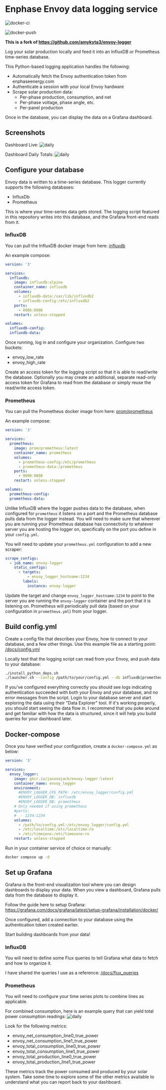 # Enphase Envoy data logging service

![docker-ci](https://github.com/jasonajack/envoy-logger/actions/workflows/docker-build-ci.yml/badge.svg)

![docker-push](https://github.com/jasonajack/envoy-logger/actions/workflows/build-and-push.yml/badge.svg)

**This is a fork of https://github.com/amykyta3/envoy-logger**

Log your solar production locally and feed it into an InfluxDB or Prometheus time-series database.

This Python-based logging application handles the following:

- Automatically fetch the Envoy authentication token from enphaseenergy.com
- Authenticate a session with your local Envoy hardware
- Scrape solar production data:
  - Per-phase production, consumption, and net
  - Per-phase voltage, phase angle, etc.
  - Per-panel production

Once in the database, you can display the data on a Grafana dashboard.

## Screenshots

Dashboard Live:
![daily](docs/dashboard-live.png)

Dashboard Daily Totals:
![daily](docs/dashboard-daily-totals.png)

## Configure your database

Envoy data is written to a time-series database. This logger currently supports the following databases:

- InfluxDb
- Prometheus

This is where your time-series data gets stored. The logging script featured in this repository writes into this database, and the Grafana front-end reads from it.

### InfluxDB

You can pull the InfluxDB docker image from here: [influxdb](https://hub.docker.com/_/influxdb/)

An example compose:

```yaml
version: '3'

services:
  influxdb:
    image: influxdb:alpine
    container_name: influxdb
    volumes:
      - influxdb-data:/var/lib/influxdb2
      - influxdb-config:/etc/influxdb2
    ports:
      - 8086:8086
    restart: unless-stopped

volumes:
  influxdb-config:
  influxdb-data:
```

Once running, log in and configure your organization. Configure two buckets:

- envoy_low_rate
- envoy_high_rate

Create an access token for the logging script so that it is able to read/write the database. Optionally you may create an additional, separate read-only access token for Grafana to read from the database or simply reuse the read/write access token.

### Prometheus

You can pull the Prometheus docker image from here: [prom/prometheus](https://hub.docker.com/r/prom/prometheus/)

An example compose:

```yaml
version: '3'

services:
  prometheus:
    image: prom/prometheus:latest
    container_name: prometheus
    volumes:
      - prometheus-config:/etc/prometheus
      - prometheus-data:/prometheus
    ports:
      - 9090:9090
    restart: unless-stopped

volumes:
  prometheus-config:
  prometheus-data:
```

Unlike InfluxDB where the logger pushes data to the database, when configured for `prometheus` it listens on a port and the Prometheus database pulls data from the logger instead. You will need to make sure that wherever you are running your Prometheus database has connectivity to whatever server you are hosting the logger on, specifically on the port you define in your `config.yml`.

You will need to update your `prometheus.yml` configuration to add a new scraper:

```yaml
scrape_configs:
  - job_name: envoy-logger
    static_configs:
      - targets:
          - envoy_logger_hostname:1234
        labels:
          instance: envoy-logger
```

Update the target and change `envoy_logger_hostname:1234` to point to the server you are running the `envoy-logger` container and the port that it is listening on. Prometheus will periodically pull data (based on your configuration in `prometheus.yml`) from your logger.

## Build config.yml

Create a config file that describes your Envoy, how to connect to your database, and a few other things. Use this example file as a starting point: [/docs/config.yml](/docs/config.yml)

Locally test that the logging script can read from your Envoy, and push data to your database:

```bash
./install_python_deps.sh
./launcher.sh --config /path/to/your/config.yml --db influxdb|prometheus
```

If you've configured everything correctly you should see logs indicating authentication succeeded with both your Envoy and your database, and no error messages from the script. Login to your database server and start exploring the data using their "Data Explorer" tool. If it's working properly, you should start seeing the data flow in. I recommend that you poke around and get familiar with how the data is structured, since it will help you build queries for your dashboard later.

## Docker-compose

Once you have verified your configuration, create a `docker-compose.yml` as below:

```yaml
version: '3'

services:
  envoy_logger:
    image: ghcr.io/jasonajack/envoy-logger:latest
    container_name: envoy_logger
    environment:
      #ENVOY_LOGGER_CFG_PATH: /etc/envoy_logger/config.yml
      #ENVOY_LOGGER_DB: influxdb
      #ENVOY_LOGGER_DB: prometheus
    # Only needed if using prometheus
    #ports:
    #  - 1234:1234
    volumes:
      - /path/to/config.yml:/etc/envoy_logger/config.yml
      - /etc/localtime:/etc/localtime:ro
      - /etc/timezone:/etc/timezone:ro
    restart: unless-stopped
```

Run in your container service of choice or manually:

```bash
docker compose up -d
```

## Set up Grafana

Grafana is the front-end visualization tool where you can design dashboards to display your data. When you view a dashboard, Grafana pulls data from the database to display it.

Follow the guide here to setup Grafana: https://grafana.com/docs/grafana/latest/setup-grafana/installation/docker/

Once configured, add a connection to your database using the authentication token created earlier.

Start building dashboards from your data!

### InfluxDB

You will need to define some Flux queries to tell Grafana what data to fetch and how to organize it.

I have shared the queries I use as a reference: [/docs/flux_queries](/docs/flux_queries)

### Prometheus

You will need to configure your time series plots to combine lines as applicable.

For combined consumption, here is an example query that can yield total power consumption readings:
![daily](docs/prometheus_total_consumption_true_power_combined.png)

Look for the following metrics:

- envoy_net_consumption_line0_true_power
- envoy_net_consumption_line1_true_power
- envoy_total_consumption_line0_true_power
- envoy_total_consumption_line1_true_power
- envoy_total_production_line0_true_power
- envoy_total_production_line1_true_power

These metrics track the power consumed and produced by your solar system. Take some time to explore some of the other metrics available to understand what you can report back to your dashboard.
